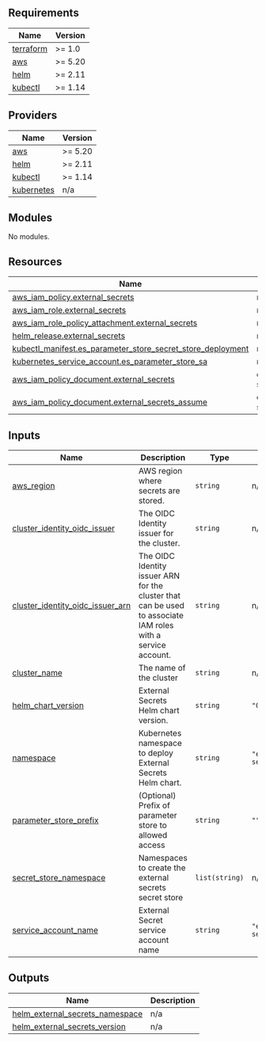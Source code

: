 ## Requirements

| Name | Version |
|------|---------|
| <a name="requirement_terraform"></a> [terraform](#requirement\_terraform) | >= 1.0 |
| <a name="requirement_aws"></a> [aws](#requirement\_aws) | >= 5.20 |
| <a name="requirement_helm"></a> [helm](#requirement\_helm) | >= 2.11 |
| <a name="requirement_kubectl"></a> [kubectl](#requirement\_kubectl) | >= 1.14 |

## Providers

| Name | Version |
|------|---------|
| <a name="provider_aws"></a> [aws](#provider\_aws) | >= 5.20 |
| <a name="provider_helm"></a> [helm](#provider\_helm) | >= 2.11 |
| <a name="provider_kubectl"></a> [kubectl](#provider\_kubectl) | >= 1.14 |
| <a name="provider_kubernetes"></a> [kubernetes](#provider\_kubernetes) | n/a |

## Modules

No modules.

## Resources

| Name | Type |
|------|------|
| [aws_iam_policy.external_secrets](https://registry.terraform.io/providers/hashicorp/aws/latest/docs/resources/iam_policy) | resource |
| [aws_iam_role.external_secrets](https://registry.terraform.io/providers/hashicorp/aws/latest/docs/resources/iam_role) | resource |
| [aws_iam_role_policy_attachment.external_secrets](https://registry.terraform.io/providers/hashicorp/aws/latest/docs/resources/iam_role_policy_attachment) | resource |
| [helm_release.external_secrets](https://registry.terraform.io/providers/hashicorp/helm/latest/docs/resources/release) | resource |
| [kubectl_manifest.es_parameter_store_secret_store_deployment](https://registry.terraform.io/providers/gavinbunney/kubectl/latest/docs/resources/manifest) | resource |
| [kubernetes_service_account.es_parameter_store_sa](https://registry.terraform.io/providers/hashicorp/kubernetes/latest/docs/resources/service_account) | resource |
| [aws_iam_policy_document.external_secrets](https://registry.terraform.io/providers/hashicorp/aws/latest/docs/data-sources/iam_policy_document) | data source |
| [aws_iam_policy_document.external_secrets_assume](https://registry.terraform.io/providers/hashicorp/aws/latest/docs/data-sources/iam_policy_document) | data source |

## Inputs

| Name | Description | Type | Default | Required |
|------|-------------|------|---------|:--------:|
| <a name="input_aws_region"></a> [aws\_region](#input\_aws\_region) | AWS region where secrets are stored. | `string` | n/a | yes |
| <a name="input_cluster_identity_oidc_issuer"></a> [cluster\_identity\_oidc\_issuer](#input\_cluster\_identity\_oidc\_issuer) | The OIDC Identity issuer for the cluster. | `string` | n/a | yes |
| <a name="input_cluster_identity_oidc_issuer_arn"></a> [cluster\_identity\_oidc\_issuer\_arn](#input\_cluster\_identity\_oidc\_issuer\_arn) | The OIDC Identity issuer ARN for the cluster that can be used to associate IAM roles with a service account. | `string` | n/a | yes |
| <a name="input_cluster_name"></a> [cluster\_name](#input\_cluster\_name) | The name of the cluster | `string` | n/a | yes |
| <a name="input_helm_chart_version"></a> [helm\_chart\_version](#input\_helm\_chart\_version) | External Secrets Helm chart version. | `string` | `"0.9.5"` | no |
| <a name="input_namespace"></a> [namespace](#input\_namespace) | Kubernetes namespace to deploy External Secrets Helm chart. | `string` | `"external-secrets"` | no |
| <a name="input_parameter_store_prefix"></a> [parameter\_store\_prefix](#input\_parameter\_store\_prefix) | (Optional) Prefix of parameter store to allowed access | `string` | `""` | no |
| <a name="input_secret_store_namespace"></a> [secret\_store\_namespace](#input\_secret\_store\_namespace) | Namespaces to create the external secrets secret store | `list(string)` | n/a | yes |
| <a name="input_service_account_name"></a> [service\_account\_name](#input\_service\_account\_name) | External Secret service account name | `string` | `"external-secret-sa"` | no |

## Outputs

| Name | Description |
|------|-------------|
| <a name="output_helm_external_secrets_namespace"></a> [helm\_external\_secrets\_namespace](#output\_helm\_external\_secrets\_namespace) | n/a |
| <a name="output_helm_external_secrets_version"></a> [helm\_external\_secrets\_version](#output\_helm\_external\_secrets\_version) | n/a |
